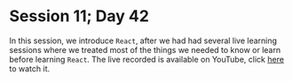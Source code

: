 # Session 11; Day 42
In this session, we introduce `React`, after we had had several live learning sessions where we treated most of the things we needed to know or learn before learning `React`.
The live recorded is available on YouTube, click [here](https://youtu.be/uAbIjcIYzyc) to watch it.
